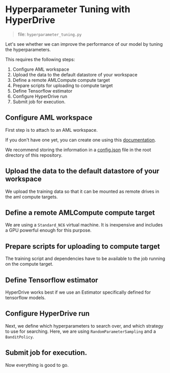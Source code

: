 # Hyperparameter Tuning with HyperDrive

> file: `hyperparameter_tuning.py`
> 
Let's see whether we can improve the performance of our model by tuning the hyperparameters.

This requires the following steps:
1. Configure AML workspace
2. Upload the data to the default datastore of your workspace
3. Define a remote AMLCompute compute target
4. Prepare scripts for uploading to compute target
5. Define Tensorflow estimator
6. Configure HyperDrive run
7. Submit job for execution.


## Configure AML workspace

First step is to attach to an AML workspace. 

If you don't have one yet, you can create one using this [documentation](https://github.com/MicrosoftDocs/azure-docs/blob/master/articles/machine-learning/service/setup-create-workspace.md#sdk).

We recommend storing the information in a [config.json](https://github.com/MicrosoftDocs/azure-docs/blob/master/articles/machine-learning/service/how-to-configure-environment.md#create-a-workspace-configuration-file) file in the root directory of this repository.


## Upload the data to the default datastore of your workspace

We upload the training data so that it can be mounted as remote drives in the aml compute targets.

## Define a remote AMLCompute compute target

We are using a `Standard_NC6` virtual machine. It is inexpensive and includes a GPU powerful enough for this purpose.

## Prepare scripts for uploading to compute target

The training script and dependencies have to be available to the job running on the compute target. 

## Define Tensorflow estimator

HyperDrive works best if we use an Estimator specifically defined for tensorflow models. 

## Configure HyperDrive run

Next, we define which hyperparameters to search over, and which strategy to use for searching.  Here, we are using `RandomParameterSampling` and a `BanditPolicy`.

## Submit job for execution.

Now everything is good to go.